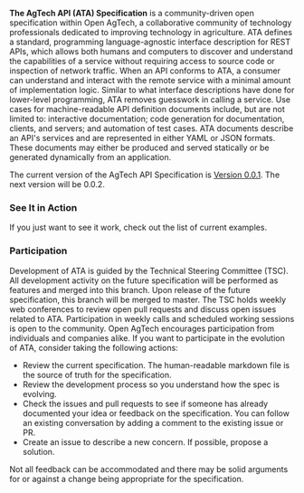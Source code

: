 **The AgTech API (ATA) Specification** is a community-driven open specification within Open AgTech, a collaborative community of technology professionals dedicated to improving technology in agriculture.
ATA defines a standard, programming language-agnostic interface description for REST APIs, which allows both humans and computers to discover and understand the capabilities of a service without requiring access to source code or inspection of network traffic. When an API conforms to ATA, a consumer can understand and interact with the remote service with a minimal amount of implementation logic. Similar to what interface descriptions have done for lower-level programming, ATA removes guesswork in calling a service.
Use cases for machine-readable API definition documents include, but are not limited to: interactive documentation; code generation for documentation, clients, and servers; and automation of test cases. ATA documents describe an API's services and are represented in either YAML or JSON formats. These documents may either be produced and served statically or be generated dynamically from an application.

The current version of the AgTech API Specification is [Version 0.0.1](versions/0.0.1.md). The next version will be 0.0.2.

### See It in Action

If you just want to see it work, check out the list of current examples.

### Participation

Development of ATA is guided by the Technical Steering Committee (TSC). All development activity on the future specification will be performed as features and merged into this branch. Upon release of the future specification, this branch will be merged to master.
The TSC holds weekly web conferences to review open pull requests and discuss open issues related to ATA. Participation in weekly calls and scheduled working sessions is open to the community.
Open AgTech encourages participation from individuals and companies alike. If you want to participate in the evolution of ATA, consider taking the following actions:

- Review the current specification. The human-readable markdown file is the source of truth for the specification.
- Review the development process so you understand how the spec is evolving.
- Check the issues and pull requests to see if someone has already documented your idea or feedback on the specification. You can follow an existing conversation by adding a comment to the existing issue or PR.
- Create an issue to describe a new concern. If possible, propose a solution.

Not all feedback can be accommodated and there may be solid arguments for or against a change being appropriate for the specification.
